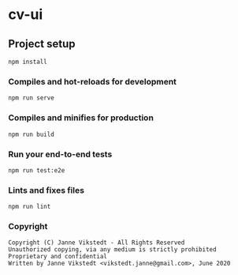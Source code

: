 # cv-ui

## Project setup
```
npm install
```

### Compiles and hot-reloads for development
```
npm run serve
```

### Compiles and minifies for production
```
npm run build
```

### Run your end-to-end tests
```
npm run test:e2e
```

### Lints and fixes files
```
npm run lint
```

### Copyright

```
Copyright (C) Janne Vikstedt - All Rights Reserved
Unauthorized copying, via any medium is strictly prohibited
Proprietary and confidential
Written by Janne Vikstedt <vikstedt.janne@gmail.com>, June 2020
```
